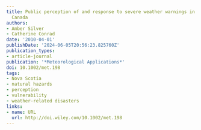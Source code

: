 ```yaml
---
title: Public perception of and response to severe weather warnings in Nova Scotia,
  Canada
authors:
- Amber Silver
- Catherine Conrad
date: '2010-04-01'
publishDate: '2024-06-05T20:56:23.825760Z'
publication_types:
- article-journal
publication: '*Meteorological Applications*'
doi: 10.1002/met.198
tags:
- Nova Scotia
- natural hazards
- perception
- vulnerability
- weather‐related disasters
links:
- name: URL
  url: http://doi.wiley.com/10.1002/met.198
---
```

